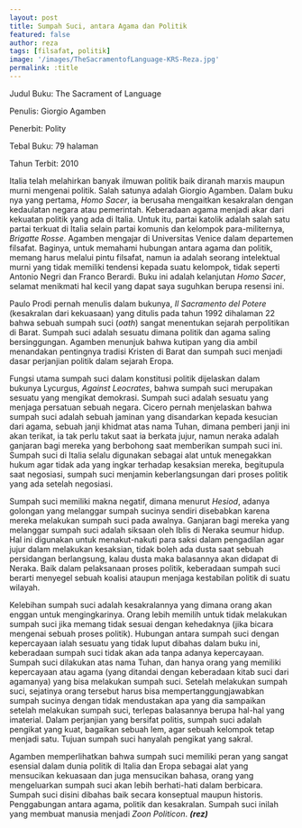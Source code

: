 ```yaml
---
layout: post
title: Sumpah Suci, antara Agama dan Politik
featured: false
author: reza
tags: [filsafat, politik]
image: '/images/TheSacramentofLanguage-KRS-Reza.jpg'
permalink: :title
---
```


Judul Buku: The Sacrament of Language

Penulis: Giorgio Agamben

Penerbit: Polity

Tebal Buku: 79 halaman

Tahun Terbit: 2010

Italia telah melahirkan banyak ilmuwan politik baik diranah marxis maupun murni mengenai politik. Salah satunya adalah Giorgio Agamben. Dalam buku nya yang pertama, _Homo Sacer_, ia berusaha mengaitkan kesakralan dengan kedaulatan negara atau pemerintah. Keberadaan agama menjadi akar dari kekuatan politik yang ada di Italia. Untuk itu, partai katolik adalah salah satu partai terkuat di Italia selain partai komunis dan kelompok para-militernya, _Brigatte Rosse_. Agamben mengajar di Universitas Venice dalam departemen filsafat. Baginya, untuk memahami hubungan antara agama dan politik, memang harus melalui pintu filsafat, namun ia adalah seorang intelektual murni yang tidak memiliki tendensi kepada suatu kelompok, tidak seperti Antonio Negri dan Franco Berardi. Buku ini adalah kelanjutan _Homo Sacer_, selamat menikmati hal kecil yang dapat saya suguhkan berupa resensi ini.

Paulo Prodi pernah menulis dalam bukunya, _Il Sacramento del Potere_ (kesakralan dari kekuasaan) yang ditulis pada tahun 1992 dihalaman 22 bahwa sebuah sumpah suci (_oath_) sangat menentukan sejarah perpolitikan di Barat. Sumpah suci adalah sesuatu dimana politik dan agama saling bersinggungan. Agamben menunjuk bahwa kutipan yang dia ambil menandakan pentingnya tradisi Kristen di Barat dan sumpah suci menjadi dasar perjanjian politik dalam sejarah Eropa.

Fungsi utama sumpah suci dalam konstitusi politik dijelaskan dalam bukunya Lycurgus, _Against Leocrates_, bahwa sumpah suci merupakan sesuatu yang mengikat demokrasi. Sumpah suci adalah sesuatu yang menjaga persatuan sebuah negara. Cicero pernah menjelaskan bahwa sumpah suci adalah sebuah jaminan yang disandarkan kepada kesucian dari agama, sebuah janji khidmat atas nama Tuhan, dimana pemberi janji ini akan terikat, ia tak perlu takut saat ia berkata jujur, namun neraka adalah ganjaran bagi mereka yang berbohong saat memberikan sumpah suci ini. Sumpah suci di Italia selalu digunakan sebagai alat untuk menegakkan hukum agar tidak ada yang ingkar terhadap kesaksian mereka, begitupula saat negosiasi, sumpah suci menjamin keberlangsungan dari proses politik yang ada setelah negosiasi.

Sumpah suci memiliki makna negatif, dimana menurut _Hesiod_, adanya golongan yang melanggar sumpah sucinya sendiri disebabkan karena mereka melakukan sumpah suci pada awalnya. Ganjaran bagi mereka yang melanggar sumpah suci adalah siksaan oleh Iblis di Neraka seumur hidup. Hal ini digunakan untuk menakut-nakuti para saksi dalam pengadilan agar jujur dalam melakukan kesaksian, tidak boleh ada dusta saat sebuah persidangan berlangsung, kalau dusta maka balasannya akan didapat di Neraka. Baik dalam pelaksanaan proses politik, keberadaan sumpah suci berarti menyegel sebuah koalisi ataupun menjaga kestabilan politik di suatu wilayah.

Kelebihan sumpah suci adalah kesakralannya yang dimana orang akan enggan untuk mengingkarinya. Orang lebih memilih untuk tidak melakukan sumpah suci jika memang tidak sesuai dengan kehedaknya (jika bicara mengenai sebuah proses politik). Hubungan antara sumpah suci dengan kepercayaan ialah sesuatu yang tidak luput dibahas dalam buku ini, keberadaan sumpah suci tidak akan ada tanpa adanya kepercayaan. Sumpah suci dilakukan atas nama Tuhan, dan hanya orang yang memiliki kepercayaan atau agama (yang ditandai dengan keberadaan kitab suci dari agamanya) yang bisa melakukan sumpah suci. Setelah melakukan sumpah suci, sejatinya orang tersebut harus bisa mempertanggungjawabkan sumpah sucinya dengan tidak mendustakan apa yang dia sampaikan setelah melakukan sumpah suci, terlepas balasannya berupa hal-hal yang imaterial. Dalam perjanjian yang bersifat politis, sumpah suci adalah pengikat yang kuat, bagaikan sebuah lem, agar sebuah kelompok tetap menjadi satu. Tujuan sumpah suci hanyalah pengikat yang sakral.

Agamben memperlihatkan bahwa sumpah suci memiliki peran yang sangat esensial dalam dunia politik di Italia dan Eropa sebagai alat yang mensucikan kekuasaan dan juga mensucikan bahasa, orang yang mengeluarkan sumpah suci akan lebih berhati-hati dalam berbicara. Sumpah suci disini dibahas baik secara konseptual maupun historis. Penggabungan antara agama, politik dan kesakralan. Sumpah suci inilah yang membuat manusia menjadi _Zoon Politicon_. **_(rez)_**
